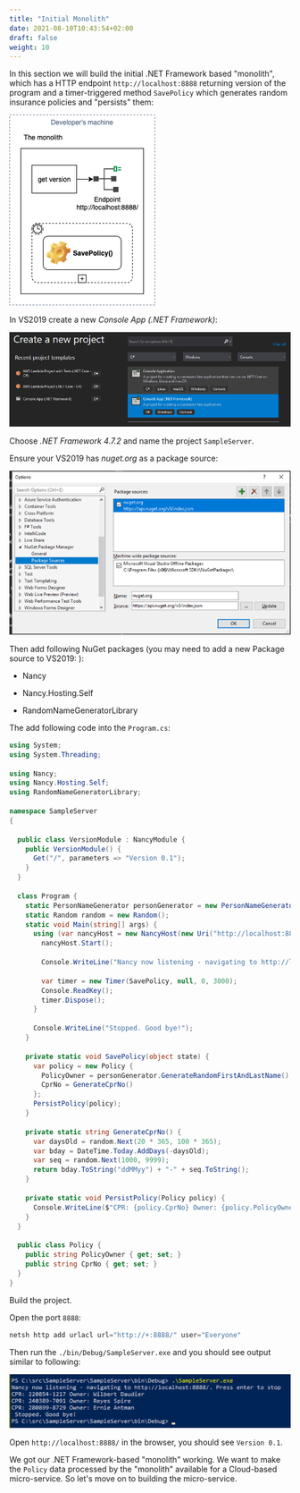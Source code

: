 ```yaml
---
title: "Initial Monolith"
date: 2021-08-10T10:43:54+02:00
draft: false
weight: 10
---
```


In this section we will build the initial .NET Framework based "monolith", which has a HTTP endpoint `http://localhost:8888` returning version of the program and a timer-triggered method `SavePolicy` which generates random insurance policies and "persists" them:

![Initial Monolith](10_initial_monolith.png)

In VS2019 create a new _Console App (.NET Framework)_:

![new project](10_new_project.png)

Choose _.NET Framework 4.7.2_ and name the project `SampleServer`.

Ensure your VS2019 has _nuget.org_ as a package source:

![new project](10_nuget.png)

Then add following NuGet packages (you may need to add a new Package source to VS2019: ):

* Nancy

* Nancy.Hosting.Self

* RandomNameGeneratorLibrary

The add following code into the `Program.cs`:

```csharp
using System;
using System.Threading;

using Nancy;
using Nancy.Hosting.Self;
using RandomNameGeneratorLibrary;

namespace SampleServer
{

  public class VersionModule : NancyModule {
    public VersionModule() {
      Get("/", parameters => "Version 0.1");
    }
  }

  class Program {
    static PersonNameGenerator personGenerator = new PersonNameGenerator();
    static Random random = new Random();
    static void Main(string[] args) {
      using (var nancyHost = new NancyHost(new Uri("http://localhost:8888/"))) {
        nancyHost.Start();

        Console.WriteLine("Nancy now listening - navigating to http://localhost:8888/. Press enter to stop");

        var timer = new Timer(SavePolicy, null, 0, 3000);
        Console.ReadKey();
        timer.Dispose();
      }

      Console.WriteLine("Stopped. Good bye!");
    }

    private static void SavePolicy(object state) {
      var policy = new Policy {
        PolicyOwner = personGenerator.GenerateRandomFirstAndLastName(),
        CprNo = GenerateCprNo()
      };
      PersistPolicy(policy);
    }

    private static string GenerateCprNo() {
      var daysOld = random.Next(20 * 365, 100 * 365);
      var bday = DateTime.Today.AddDays(-daysOld);
      var seq = random.Next(1000, 9999);
      return bday.ToString("ddMMyy") + "-" + seq.ToString();
    }

    private static void PersistPolicy(Policy policy) {
      Console.WriteLine($"CPR: {policy.CprNo} Owner: {policy.PolicyOwner}");
    }
  }

  public class Policy {
    public string PolicyOwner { get; set; }
    public string CprNo { get; set; }
  }
}
```

Build the project.

Open the port `8888`:

```powershell
netsh http add urlacl url="http://+:8888/" user="Everyone"
```

Then run the `./bin/Debug/SampleServer.exe` and you should see output similar to following:

![output](10_monolith_output.png)

Open `http://localhost:8888/` in the browser, you should see `Version 0.1`.

We got our .NET Framework-based "monolith" working. We want to make the `Policy` data processed by the "monolith" available for a Cloud-based micro-service. So let's move on to building the micro-service.



